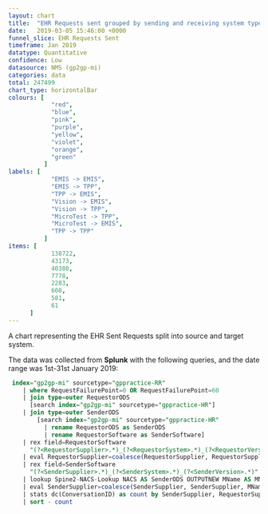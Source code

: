 ```yaml
---
layout: chart
title:  "EHR Requests sent grouped by sending and receiving system type"
date:   2019-03-05 15:46:00 +0000
funnel_slice: EHR Requests Sent
timeframe: Jan 2019
datatype: Quantitative
confidence: Low
datasource: NMS (gp2gp-mi)
categories: data
total: 247499
chart_type: horizontalBar
colours: [
            "red",
            "blue",
            "pink",
            "purple",
            "yellow",
            "violet",
            "orange",
            "green"
          ]
labels: [
            "EMIS -> EMIS",
            "EMIS -> TPP",
            "TPP -> EMIS",
            "Vision -> EMIS",
            "Vision -> TPP",
            "MicroTest -> TPP",
            "MicroTest -> EMIS",
            "TPP -> TPP"
          ]
items: [
            138722,
            43173,
            40380,
            7778,
            2283,
            608,
            581,
            61
      ]
---
```

A chart representing the EHR Sent Requests split into source and target system.

The data was collected from **Splunk** with the following queries, and the date range was 1st-31st January 2019:

```sql
 index="gp2gp-mi" sourcetype="gppractice-RR"
    | where RequestFailurePoint=0 OR RequestFailurePoint=60 
    | join type=outer RequestorODS 
      [search index="gp2gp-mi" sourcetype="gppractice-HR"] 
    | join type=outer SenderODS 
        [search index="gp2gp-mi" sourcetype="gppractice-HR" 
          | rename RequestorODS as SenderODS 
          | rename RequestorSoftware as SenderSoftware]
    | rex field=RequestorSoftware 
      "(?<RequestorSupplier>.*)_(?<RequestorSystem>.*)_(?<RequestorVersion>.*)"
    | eval RequestorSupplier=coalesce(RequestorSupplier, RequestorSupplier, "unknown")
    | rex field=SenderSoftware 
      "(?<SenderSupplier>.*)_(?<SenderSystem>.*)_(?<SenderVersion>.*)"
    | lookup Spine2-NACS-Lookup NACS AS SenderODS OUTPUTNEW MName AS MName
    | eval SenderSupplier=coalesce(SenderSupplier, SenderSupplier, MName, MName, "unknown")
    | stats dc(ConversationID) as count by SenderSupplier, RequestorSupplier
    | sort - count
```

